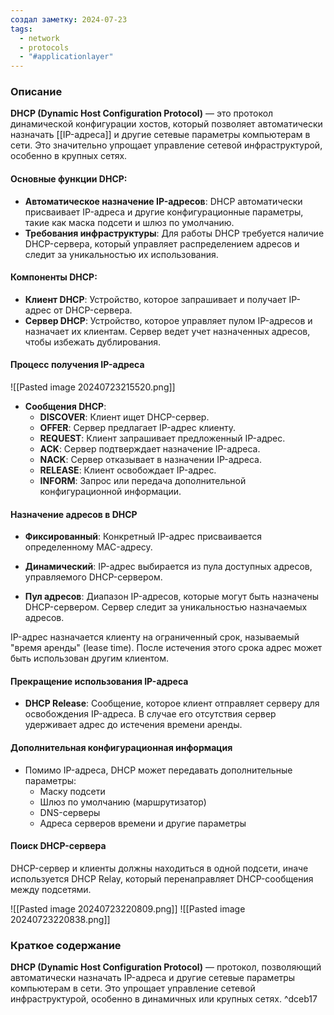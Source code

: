 ```yaml
---
создал заметку: 2024-07-23
tags:
  - network
  - protocols
  - "#applicationlayer"
---
```

### Описание

**DHCP (Dynamic Host Configuration Protocol)** — это протокол динамической конфигурации хостов, который позволяет автоматически назначать [[IP-адреса]] и другие сетевые параметры компьютерам в сети. Это значительно упрощает управление сетевой инфраструктурой, особенно в крупных сетях.

#### Основные функции DHCP:

- **Автоматическое назначение IP-адресов**: DHCP автоматически присваивает IP-адреса и другие конфигурационные параметры, такие как маска подсети и шлюз по умолчанию.
- **Требования инфраструктуры**: Для работы DHCP требуется наличие DHCP-сервера, который управляет распределением адресов и следит за уникальностью их использования.

#### Компоненты DHCP:

- **Клиент DHCP**: Устройство, которое запрашивает и получает IP-адрес от DHCP-сервера.
- **Сервер DHCP**: Устройство, которое управляет пулом IP-адресов и назначает их клиентам. Сервер ведет учет назначенных адресов, чтобы избежать дублирования.

#### Процесс получения IP-адреса

![[Pasted image 20240723215520.png]]

- **Сообщения DHCP**:
    - **DISCOVER**: Клиент ищет DHCP-сервер.
    - **OFFER**: Сервер предлагает IP-адрес клиенту.
    - **REQUEST**: Клиент запрашивает предложенный IP-адрес.
    - **ACK**: Сервер подтверждает назначение IP-адреса.
    - **NACK**: Сервер отказывает в назначении IP-адреса.
    - **RELEASE**: Клиент освобождает IP-адрес.
    - **INFORM**: Запрос или передача дополнительной конфигурационной информации.

#### Назначение адресов в DHCP

- **Фиксированный**: Конкретный IP-адрес присваивается определенному MAC-адресу.
    
- **Динамический**: IP-адрес выбирается из пула доступных адресов, управляемого DHCP-сервером.
    
- **Пул адресов**: Диапазон IP-адресов, которые могут быть назначены DHCP-сервером. Сервер следит за уникальностью назначаемых адресов.
    

IP-адрес назначается клиенту на ограниченный срок, называемый "время аренды" (lease time). После истечения этого срока адрес может быть использован другим клиентом.

#### Прекращение использования IP-адреса

- **DHCP Release**: Сообщение, которое клиент отправляет серверу для освобождения IP-адреса. В случае его отсутствия сервер удерживает адрес до истечения времени аренды.

#### Дополнительная конфигурационная информация

- Помимо IP-адреса, DHCP может передавать дополнительные параметры:
    - Маску подсети
    - Шлюз по умолчанию (маршрутизатор)
    - DNS-серверы
    - Адреса серверов времени и другие параметры

#### Поиск DHCP-сервера

DHCP-сервер и клиенты должны находиться в одной подсети, иначе используется DHCP Relay, который перенаправляет DHCP-сообщения между подсетями.

![[Pasted image 20240723220809.png]] ![[Pasted image 20240723220838.png]]

### Краткое содержание

**DHCP (Dynamic Host Configuration Protocol)** — протокол, позволяющий автоматически назначать IP-адреса и другие сетевые параметры компьютерам в сети. Это упрощает управление сетевой инфраструктурой, особенно в динамичных или крупных сетях. ^dceb17